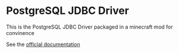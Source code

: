 # PostgreSQL JDBC Driver
This is the PostgreSQL JDBC Driver packaged in a minecraft mod for convinence

See the [official documentation](https://jdbc.postgresql.org/)

